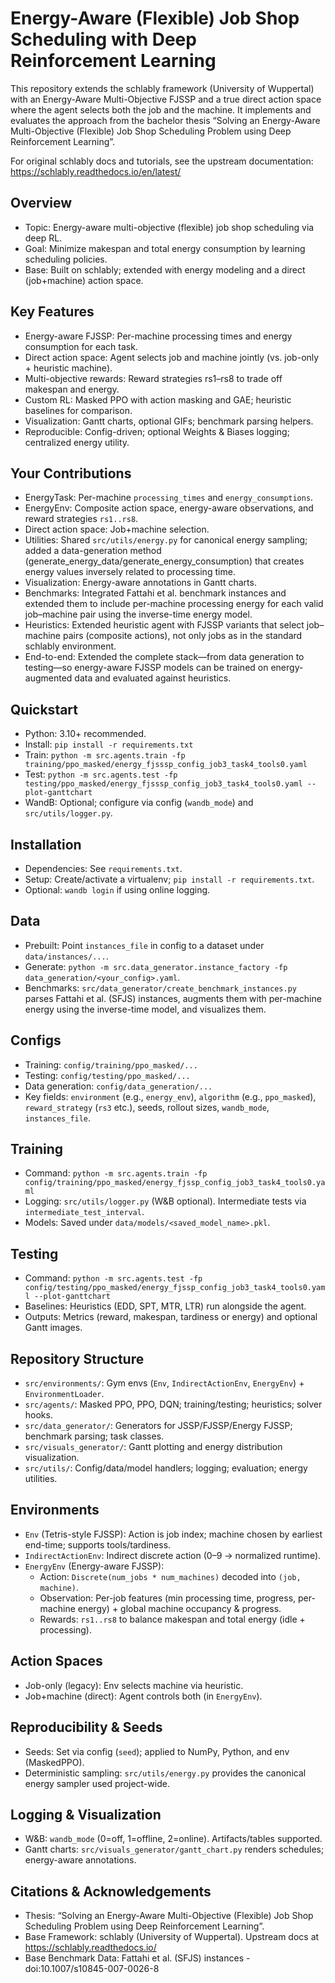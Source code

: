 # Energy-Aware (Flexible) Job Shop Scheduling with Deep Reinforcement Learning

This repository extends the schlably framework (University of Wuppertal) with an Energy-Aware Multi-Objective FJSSP and a true direct action space where the agent selects both the job and the machine. It implements and evaluates the approach from the bachelor thesis “Solving an Energy-Aware Multi-Objective (Flexible) Job Shop Scheduling Problem using Deep Reinforcement Learning”.

For original schlably docs and tutorials, see the upstream documentation: https://schlably.readthedocs.io/en/latest/

## Overview
- Topic: Energy-aware multi-objective (flexible) job shop scheduling via deep RL.
- Goal: Minimize makespan and total energy consumption by learning scheduling policies.
- Base: Built on schlably; extended with energy modeling and a direct (job+machine) action space.

## Key Features
- Energy-aware FJSSP: Per-machine processing times and energy consumption for each task.
- Direct action space: Agent selects job and machine jointly (vs. job-only + heuristic machine).
- Multi-objective rewards: Reward strategies rs1–rs8 to trade off makespan and energy.
- Custom RL: Masked PPO with action masking and GAE; heuristic baselines for comparison.
- Visualization: Gantt charts, optional GIFs; benchmark parsing helpers.
- Reproducible: Config-driven; optional Weights & Biases logging; centralized energy utility.

## Your Contributions
- EnergyTask: Per-machine `processing_times` and `energy_consumptions`.
- EnergyEnv: Composite action space, energy-aware observations, and reward strategies `rs1..rs8`.
- Direct action space: Job+machine selection.
- Utilities: Shared `src/utils/energy.py` for canonical energy sampling; added a data-generation method (generate_energy_data/generate_energy_consumption) that creates energy values inversely related to processing time.
- Visualization: Energy-aware annotations in Gantt charts.
- Benchmarks: Integrated Fattahi et al. benchmark instances and extended them to include per-machine processing energy for each valid job–machine pair using the inverse-time energy model.
- Heuristics: Extended heuristic agent with FJSSP variants that select job–machine pairs (composite actions), not only jobs as in the standard schlably environment.
- End-to-end: Extended the complete stack—from data generation to testing—so energy-aware FJSSP models can be trained on energy-augmented data and evaluated against heuristics.

## Quickstart
- Python: 3.10+ recommended.
- Install: `pip install -r requirements.txt`
- Train: `python -m src.agents.train -fp training/ppo_masked/energy_fjsssp_config_job3_task4_tools0.yaml`
- Test: `python -m src.agents.test -fp testing/ppo_masked/energy_fjsssp_config_job3_task4_tools0.yaml --plot-ganttchart`
- WandB: Optional; configure via config (`wandb_mode`) and `src/utils/logger.py`.

## Installation
- Dependencies: See `requirements.txt`.
- Setup: Create/activate a virtualenv; `pip install -r requirements.txt`.
- Optional: `wandb login` if using online logging.

## Data
- Prebuilt: Point `instances_file` in config to a dataset under `data/instances/...`.
- Generate: `python -m src.data_generator.instance_factory -fp data_generation/<your_config>.yaml`.
- Benchmarks: `src/data_generator/create_benchmark_instances.py` parses Fattahi et al. (SFJS) instances, augments them with per-machine energy using the inverse-time model, and visualizes them.

## Configs
- Training: `config/training/ppo_masked/...`
- Testing: `config/testing/ppo_masked/...`
- Data generation: `config/data_generation/...`
- Key fields: `environment` (e.g., `energy_env`), `algorithm` (e.g., `ppo_masked`), `reward_strategy` (`rs3` etc.), seeds, rollout sizes, `wandb_mode`, `instances_file`.

## Training
- Command: `python -m src.agents.train -fp config/training/ppo_masked/energy_fjssp_config_job3_task4_tools0.yaml`
- Logging: `src/utils/logger.py` (W&B optional). Intermediate tests via `intermediate_test_interval`.
- Models: Saved under `data/models/<saved_model_name>.pkl`.

## Testing
- Command: `python -m src.agents.test -fp config/testing/ppo_masked/energy_fjssp_config_job3_task4_tools0.yaml --plot-ganttchart`
- Baselines: Heuristics (EDD, SPT, MTR, LTR) run alongside the agent.
- Outputs: Metrics (reward, makespan, tardiness or energy) and optional Gantt images.

## Repository Structure
- `src/environments/`: Gym envs (`Env`, `IndirectActionEnv`, `EnergyEnv`) + `EnvironmentLoader`.
- `src/agents/`: Masked PPO, PPO, DQN; training/testing; heuristics; solver hooks.
- `src/data_generator/`: Generators for JSSP/FJSSP/Energy FJSSP; benchmark parsing; task classes.
- `src/visuals_generator/`: Gantt plotting and energy distribution visualization.
- `src/utils/`: Config/data/model handlers; logging; evaluation; energy utilities.

## Environments
- `Env` (Tetris-style FJSSP): Action is job index; machine chosen by earliest end-time; supports tools/tardiness.
- `IndirectActionEnv`: Indirect discrete action (0–9 → normalized runtime).
- `EnergyEnv` (Energy-aware FJSSP):
  - Action: `Discrete(num_jobs * num_machines)` decoded into `(job, machine)`.
  - Observation: Per-job features (min processing time, progress, per-machine energy) + global machine occupancy & progress.
  - Rewards: `rs1..rs8` to balance makespan and total energy (idle + processing).

## Action Spaces
- Job-only (legacy): Env selects machine via heuristic.
- Job+machine (direct): Agent controls both (in `EnergyEnv`).

## Reproducibility & Seeds
- Seeds: Set via config (`seed`); applied to NumPy, Python, and env (MaskedPPO).
- Deterministic sampling: `src/utils/energy.py` provides the canonical energy sampler used project-wide.

## Logging & Visualization
- W&B: `wandb_mode` (0=off, 1=offline, 2=online). Artifacts/tables supported.
- Gantt charts: `src/visuals_generator/gantt_chart.py` renders schedules; energy-aware annotations.

## Citations & Acknowledgements
- Thesis: “Solving an Energy-Aware Multi-Objective (Flexible) Job Shop Scheduling Problem using Deep Reinforcement Learning”.
- Base Framework: schlably (University of Wuppertal). Upstream docs at https://schlably.readthedocs.io/
- Base Benchmark Data: Fattahi et al. (SFJS) instances - doi:10.1007/s10845-007-0026-8
